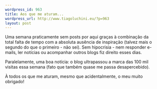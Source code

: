 ```yaml
--- 
wordpress_id: 963
title: Aos que me aturam...
wordpress_url: http://www.tiagoluchini.eu/?p=963
layout: post
---
```

Uma semana praticamente sem posts por aqui graças à combinação da total falta de tempo com a absoluta ausência de inspiração (talvez mais o segundo do que o primeiro - não sei). Sem hipocrisia - nem responder e-mails, ler notícias ou acompanhar outros blogs fiz direito esses dias.

Paralelamente, uma boa notícia: o blog ultrapassou a marca das 100 mil visitas essa semana (fato que também quase me passa desapercebido).

À todos os que me aturam, mesmo que acidentalmente, o meu muito obrigado!

